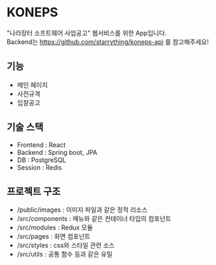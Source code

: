 # KONEPS
"나라장터 소프트웨어 사업공고" 웹서비스를 위한 App입니다.  
Backend는 https://github.com/starrything/koneps-api 를 참고해주세요!

## 기능
- 메인 페이지
- 사전규격
- 입찰공고

## 기술 스택
- Frontend : React
- Backend : Spring boot, JPA
- DB : PostgreSQL
- Session : Redis

## 프로젝트 구조
- /public/images : 이미지 파일과 같은 정적 리소스
- /src/components : 메뉴와 같은 컨테이너 타입의 컴포넌트
- /src/modules : Redux 모듈
- /src/pages : 화면 컴포넌트
- /src/styles : css와 스타일 관련 소스
- /src/utils : 공통 함수 등과 같은 유틸
